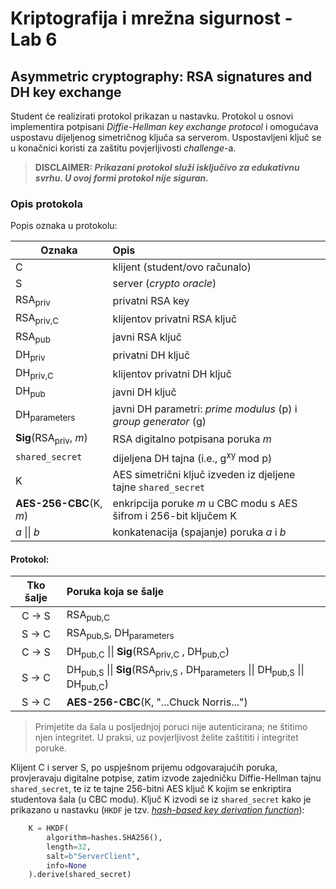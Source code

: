 # **Kriptografija i mrežna sigurnost - Lab 6**

## Asymmetric cryptography: RSA signatures and DH key exchange

Student će realizirati protokol prikazan u nastavku. Protokol u osnovi implementira potpisani _Diffie-Hellman key exchange protocol_ i omogućava uspostavu dijeljenog simetričnog ključa sa serverom. Uspostavljeni ključ se u konačnici koristi za zaštitu povjerljivosti _challenge_-a.

>**DISCLAIMER: _Prikazani protokol služi isključivo za edukativnu svrhu. U ovoj formi protokol nije siguran._**

### Opis protokola

Popis oznaka u protokolu:

| Oznaka                                 | Opis                                                              |
| -------------------------------------- | :---------------------------------------------------------------- |
| C                                      | klijent (student/ovo računalo)                                    |
| S                                      | server (_crypto oracle_)                                          |
| RSA<sub>priv</sub>                     | privatni RSA key                                                  |
| RSA<sub>priv,C</sub>                   | klijentov privatni RSA ključ                                      |
| RSA<sub>pub</sub>                      | javni RSA ključ                                                   |
| DH<sub>priv</sub>                      | privatni DH ključ                                                 |
| DH<sub>priv,C</sub>                    | klijentov privatni DH ključ                                       |
| DH<sub>pub</sub>                       | javni DH ključ                                                    |
| DH<sub>parameters</sub>                | javni DH parametri: _prime modulus_ (p) i _group generator_ (g)   |
| **Sig**(RSA<sub>priv</sub></sub>, _m_) | RSA digitalno potpisana poruka _m_                                |
| `shared_secret`                        | dijeljena DH tajna (i.e., g<sup>xy</sup> mod p)                   |
| K                                      | AES simetrični ključ izveden iz djeljene tajne `shared_secret`    |
| **AES-256-CBC**(K, _m_)                | enkripcija poruke _m_ u CBC modu s AES šifrom i 256-bit ključem K |
| _a_ \|\| _b_                           | konkatenacija (spajanje) poruka _a_ i _b_                         |

#### Protokol:

| Tko šalje  | Poruka koja se šalje                                                                                                                  |
| :--------: | :------------------------------------------------------------------------------------------------------------------------------------ |
| C &rarr; S | RSA<sub>pub,C</sub>                                                                                                                   |
| S &rarr; C | RSA<sub>pub,S</sub>, DH<sub>parameters</sub>                                                                                          |
| C &rarr; S | DH<sub>pub,C</sub> \|\| **Sig**(RSA<sub>priv,C</sub></sub> , DH<sub>pub,C</sub>)                                                      |
| S &rarr; C | DH<sub>pub,S</sub> \|\| **Sig**(RSA<sub>priv,S</sub></sub> , DH<sub>parameters</sub> \|\| DH<sub>pub,S</sub> \|\| DH<sub>pub,C</sub>) |
| S &rarr; C | **AES-256-CBC**(K, "...Chuck Norris...")                                                                                              |

> Primjetite da šala u posljednjoj poruci nije autenticirana; ne štitimo njen integritet. U praksi, uz povjerljivost želite zaštititi i integritet poruke.

Klijent C i server S, po uspješnom prijemu odgovarajućih poruka, provjeravaju digitalne potpise, zatim izvode zajedničku Diffie-Hellman tajnu `shared_secret`, te iz te tajne 256-bitni AES ključ K kojim se enkriptira studentova šala (u CBC modu). Ključ K izvodi se iz `shared_secret` kako je prikazano u nastavku (`HKDF` je tzv. [_hash-based key derivation function_](https://cryptography.io/en/latest/hazmat/primitives/key-derivation-functions/?highlight=hkdf)):

```python
    K = HKDF(
        algorithm=hashes.SHA256(),
        length=32,
        salt=b"ServerClient",
        info=None
    ).derive(shared_secret)
```
